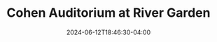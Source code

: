 ---
title: Cohen Auditorium at River Garden
date: 2024-06-12T18:46:30-04:00
active: true
featured_image: 
featured_image_attr: 
featured_image_alt: 
featured_image_caption: 
Founded: 
Address: |
    11401 Old St Augustine Rd
    Jacksonville, FL 32258
Latitude: 30.166411146961014
Longitude: -81.59878423650095
Socials: 
  Facebook: 
  Twitter: 
  Instagram: 
  Threads:
  Website: 
Phone: 19042601818
---